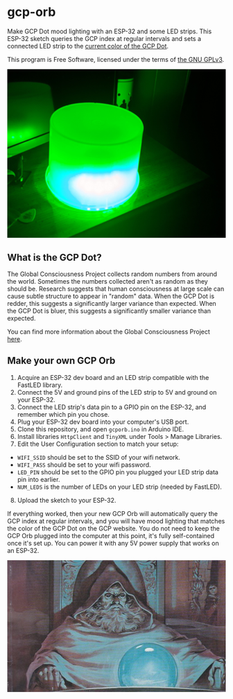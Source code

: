 # gcp-orb
Make GCP Dot mood lighting with an ESP-32 and some LED strips. This ESP-32 sketch queries the GCP index at regular intervals and sets a connected LED strip
to the [current color of the GCP Dot](http://www.gcpdot.com/gcpdot/).

This program is Free Software, licensed under the terms of [the GNU GPLv3](https://www.gnu.org/licenses/gpl-3.0.txt).

![gcp orb](gcp_orb.jpg)

## What is the GCP Dot?
The Global Consciousness Project collects random numbers from around the world. Sometimes the numbers collected aren't as random as they should be.
Research suggests that human consciousness at large scale can cause subtle structure to appear in "random" data. When the GCP Dot is redder, this
suggests a significantly larger variance than expected. When the GCP Dot is bluer, this suggests a significantly smaller variance than expected.

You can find more information about the Global Consciousness Project [here](https://global-mind.org/).

## Make your own GCP Orb
1. Acquire an ESP-32 dev board and an LED strip compatible with the FastLED library.
2. Connect the 5V and ground pins of the LED strip to 5V and ground on your ESP-32.
3. Connect the LED strip's data pin to a GPIO pin on the ESP-32, and remember which pin you chose.
4. Plug your ESP-32 dev board into your computer's USB port.
5. Clone this repository, and open `gcporb.ino` in Arduino IDE.
6. Install libraries `HttpClient` and `TinyXML` under Tools > Manage Libraries.
7. Edit the User Configuration section to match your setup:
* `WIFI_SSID` should be set to the SSID of your wifi network.
* `WIFI_PASS` should be set to your wifi password.
* `LED_PIN` should be set to the GPIO pin you plugged your LED strip data pin into earlier.
* `NUM_LEDS` is the number of LEDs on your LED strip (needed by FastLED).
8. Upload the sketch to your ESP-32.

If everything worked, then your new GCP Orb will automatically query the GCP index at regular intervals, and you
will have mood lighting that matches the color of the GCP Dot on the GCP website. You do not need to keep the
GCP Orb plugged into the computer at this point, it's fully self-contained once it's set up. You can power it
with any 5V power supply that works on an ESP-32.

![pondering my orb](pondering_orb.jpg)
